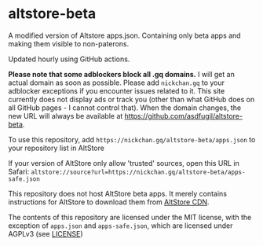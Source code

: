 # altstore-beta

A modified version of Altstore apps.json. Containing only beta apps
and making them visible to non-paterons.

Updated hourly using GitHub actions.

**Please note that some adblockers block all .gq domains.** I 
will get an actual domain as soon as possible. Please add
`nickchan.gq` to your adblocker exceptions if you encounter
issues related to it. This site currently does not display ads
or track you (other than what GitHub does on all GitHub pages - 
I cannot control that). When the domain changes, the new URL 
will always be available at <https://github.com/asdfugil/altstore-beta>.

To use this repository, add `https://nickchan.gq/altstore-beta/apps.json`
to your repository list in AltStore

If your version of AltStore only allow 'trusted' sources, open 
this URL in Safari: 
`altstore://source?url=https://nickchan.gq/altstore-beta/apps-safe.json`

This repository does not host AltStore beta apps. It merely 
contains instructions for AltStore to download them from 
[AltStore CDN](https://cdn.altstore.io).

The contents of this repository are licensed under the MIT
license, with the exception of `apps.json` and `apps-safe.json`,
which are licensed under AGPLv3 (see [LICENSE](LICENSE))
